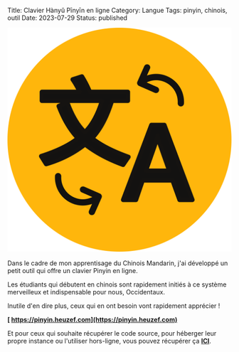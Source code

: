 Title: Clavier Hànyǔ Pīnyīn en ligne
Category: Langue
Tags: pinyin, chinois, outil
Date: 2023-07-29
Status: published

![Pelican](../../assets/pinyin.svg)

Dans le cadre de mon apprentisage du Chinois Mandarin, j'ai développé un petit outil qui offre un clavier Pinyin en ligne.

Les étudiants qui débutent en chinois sont rapidement initiés à ce système merveilleux et indispensable pour nous, Occidentaux.

Inutile d'en dire plus, ceux qui en ont besoin vont rapidement apprécier !

**[<i class="fa fa-link"></i> https://pinyin.heuzef.com](https://pinyin.heuzef.com)**

Et pour ceux qui souhaite récupérer le code source, pour héberger leur propre instance ou l'utiliser hors-ligne, vous pouvez récupérer ça **[<i class="fa fa-link"></i> ICI](https://git.heuzef.com/heuzef/pinyin)**.
